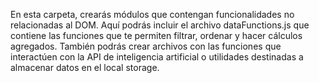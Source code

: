 En esta carpeta, crearás módulos que contengan funcionalidades no relacionadas al DOM. Aquí podrás incluir el archivo dataFunctions.js que contiene las funciones que te permiten filtrar, ordenar y hacer cálculos agregados. También podrás crear archivos con las funciones que interactúen con la API de inteligencia artificial o utilidades destinadas a almacenar datos en el local storage.